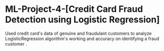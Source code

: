 # ML-Project-4-[Credit Card Fraud Detection using Logistic Regression]
Used credit card's data of genuine and fraudulant customers to analyze LogisticRegression algorithm's working and accuracy on identifying a fraud customer  .
